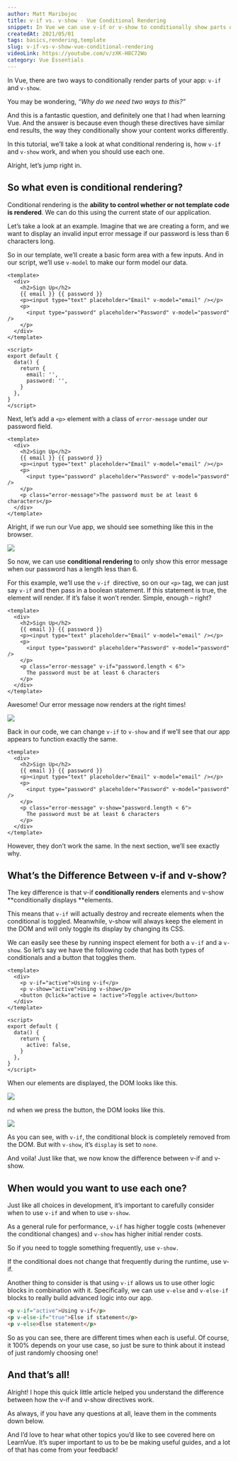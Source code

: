 ```yaml
---
author: Matt Maribojoc
title: v-if vs. v-show - Vue Conditional Rendering
snippet: In Vue we can use v-if or v-show to conditionally show parts of your app. You may be wondering “Why do we need two ways to this?” Let’s find out.
createdAt: 2021/05/01
tags: basics,rendering,template
slug: v-if-vs-v-show-vue-conditional-rendering
videoLink: https://youtube.com/v/zXK-H8C72Wo
category: Vue Essentials
---
```


In Vue, there are two ways to conditionally render parts of your app: `v-if `and `v-show`.

You may be wondering, _“Why do we need two ways to this?”_

And this is a fantastic question, and definitely one that I had when learning Vue. And the answer is because even though these directives have similar end results, the way they conditionally show your content works differently.

In this tutorial, we’ll take a look at what conditional rendering is, how `v-if `and `v-show` work, and when you should use each one.

Alright, let’s jump right in.

## So what even is conditional rendering?

Conditional rendering is the **ability to control whether or not template code is rendered**. We can do this using the current state of our application.

Let’s take a look at an example. Imagine that we are creating a form, and we want to display an invalid input error message if our password is less than 6 characters long.

So in our template, we’ll create a basic form area with a few inputs. And in our script, we’ll use `v-model` to make our form model our data.

```vue
<template>
  <div>
    <h2>Sign Up</h2>
    {{ email }} {{ password }}
    <p><input type="text" placeholder="Email" v-model="email" /></p>
    <p>
      <input type="password" placeholder="Password" v-model="password" />
    </p>
  </div>
</template>

<script>
export default {
  data() {
    return {
      email: '',
      password: '',
    }
  },
}
</script>
```

Next, let’s add a `<p>` element with a class of `error-message` under our password field.

```vue
<template>
  <div>
    <h2>Sign Up</h2>
    {{ email }} {{ password }}
    <p><input type="text" placeholder="Email" v-model="email" /></p>
    <p>
      <input type="password" placeholder="Password" v-model="password" />
    </p>
    <p class="error-message">The password must be at least 6 characters</p>
  </div>
</template>
```

Alright, if we run our Vue app, we should see something like this in the browser.

![]($BASE_URL/simple-example.png)

So now, we can use **conditional rendering** to only show this error message when our password has a length less than 6.

For this example, we’ll use the `v-if `directive, so on our `<p>` tag, we can just say `v-if` and then pass in a boolean statement. If this statement is true, the element will render. If it’s false it won’t render. Simple, enough – right?

```vue
<template>
  <div>
    <h2>Sign Up</h2>
    {{ email }} {{ password }}
    <p><input type="text" placeholder="Email" v-model="email" /></p>
    <p>
      <input type="password" placeholder="Password" v-model="password" />
    </p>
    <p class="error-message" v-if="password.length < 6">
      The password must be at least 6 characters
    </p>
  </div>
</template>
```

Awesome! Our error message now renders at the right times!

![]($BASE_URL/conditional-error.gif)

Back in our code, we can change `v-if` to `v-show` and if we’ll see that our app appears to function exactly the same.

```vue
<template>
  <div>
    <h2>Sign Up</h2>
    {{ email }} {{ password }}
    <p><input type="text" placeholder="Email" v-model="email" /></p>
    <p>
      <input type="password" placeholder="Password" v-model="password" />
    </p>
    <p class="error-message" v-show="password.length < 6">
      The password must be at least 6 characters
    </p>
  </div>
</template>
```

However, they don’t work the same. In the next section, we’ll see exactly why.

## What’s the Difference Between v-if and v-show?

The key difference is that v-if **conditionally renders** elements and v-show **conditionally displays **elements.

This means that `v-if` will actually destroy and recreate elements when the conditional is toggled. Meanwhile, v-show will always keep the element in the DOM and will only toggle its display by changing its CSS.

We can easily see these by running inspect element for both a `v-if` and a `v-show`. So let’s say we have the following code that has both types of conditionals and a button that toggles them.

```vue
<template>
  <div>
    <p v-if="active">Using v-if</p>
    <p v-show="active">Using v-show</p>
    <button @click="active = !active">Toggle active</button>
  </div>
</template>

<script>
export default {
  data() {
    return {
      active: false,
    }
  },
}
</script>
```

When our elements are displayed, the DOM looks like this.

![]($BASE_URL/dom-active.png)

nd when we press the button, the DOM looks like this.

![]($BASE_URL/dom-hidden.png)

As you can see, with `v-if`, the conditional block is completely removed from the DOM. But with `v-show`, it’s `display` is set to `none`.

And voila! Just like that, we now know the difference between v-if and v-show.

## When would you want to use each one?

Just like all choices in development, it’s important to carefully consider when to use `v-if` and when to use `v-show`.

As a general rule for performance, `v-if` has higher toggle costs (whenever the conditional changes) and `v-show` has higher initial render costs.

So if you need to toggle something frequently, use `v-show.`

If the conditional does not change that frequently during the runtime, use v-if.

Another thing to consider is that using `v-if` allows us to use other logic blocks in combination with it. Specifically, we can use `v-else` and `v-else-if `blocks to really build advanced logic into our app.

```html
<p v-if="active">Using v-if</p>
<p v-else-if="true">Else if statement</p>
<p v-else>Else statement</p>
```

So as you can see, there are different times when each is useful. Of course, it 100% depends on your use case, so just be sure to think about it instead of just randomly choosing one!

## And that’s all!

Alright! I hope this quick little article helped you understand the difference between how the v-if and v-show directives work.

As always, if you have any questions at all, leave them in the comments down below.

And I’d love to hear what other topics you’d like to see covered here on LearnVue. It’s super important to us to be be making useful guides, and a lot of that has come from your feedback!
